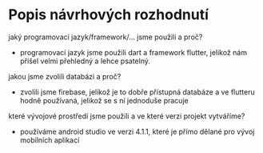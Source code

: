 # Popis návrhových rozhodnutí

jaký programovací jazyk/framework/... jsme použili a proč?
- programovací jazyk jsme použili dart a framework flutter, jelikož nám přišel velmi přehledný a lehce psatelný. 

jakou jsme zvolili databázi a proč?
- zvolili jsme firebase, jelikož je to dobře přístupná databáze a ve flutteru hodně používaná, jelikož se s ní jednoduše pracuje

které vývojové prostředí jsme použili a ve které verzi projekt vytváříme?
- používáme android studio ve verzi 4.1.1, které je přímo dělané pro vývoj mobilních aplikací
